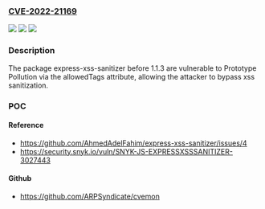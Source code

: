 ### [CVE-2022-21169](https://cve.mitre.org/cgi-bin/cvename.cgi?name=CVE-2022-21169)
![](https://img.shields.io/static/v1?label=Product&message=express-xss-sanitizer&color=blue)
![](https://img.shields.io/static/v1?label=Version&message=n%2Fa&color=blue)
![](https://img.shields.io/static/v1?label=Vulnerability&message=Prototype%20Pollution&color=brighgreen)

### Description

The package express-xss-sanitizer before 1.1.3 are vulnerable to Prototype Pollution via the allowedTags attribute, allowing the attacker to bypass xss sanitization.

### POC

#### Reference
- https://github.com/AhmedAdelFahim/express-xss-sanitizer/issues/4
- https://security.snyk.io/vuln/SNYK-JS-EXPRESSXSSSANITIZER-3027443

#### Github
- https://github.com/ARPSyndicate/cvemon

